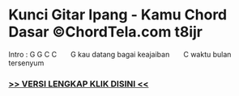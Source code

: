 
 # Kunci Gitar Ipang - Kamu Chord Dasar ©ChordTela.com t8ijr


Intro : G G C C       G kau datang bagai keajaiban       C waktu bulan tersenyum

###  <a href="https://shortlighzx.web.app?sq=Kunci Gitar Ipang - Kamu Chord Dasar ©ChordTela.com"> >> VERSI LENGKAP KLIK DISINI << </a>
